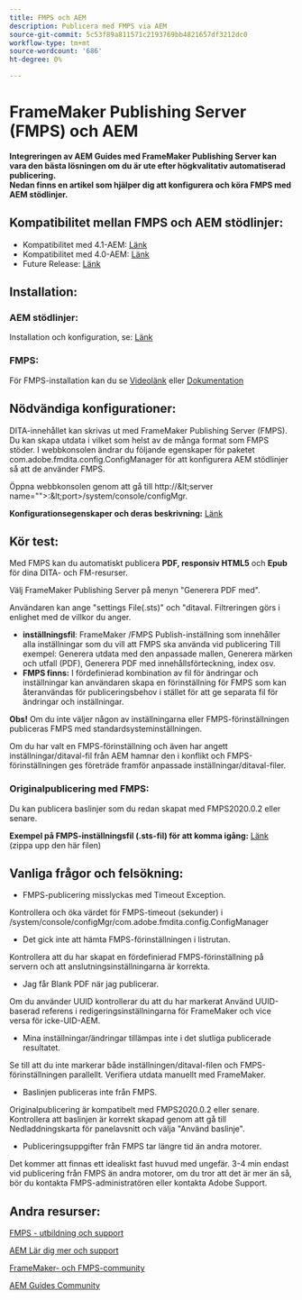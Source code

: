 ```yaml
---
title: FMPS och AEM
description: Publicera med FMPS via AEM
source-git-commit: 5c53f89a811571c2193769bb4821657df3212dc0
workflow-type: tm+mt
source-wordcount: '686'
ht-degree: 0%

---
```



# FrameMaker Publishing Server (FMPS) och AEM

**Integreringen av AEM Guides med FrameMaker Publishing Server kan vara den bästa lösningen om du är ute efter högkvalitativ automatiserad publicering.\
Nedan finns en artikel som hjälper dig att konfigurera och köra FMPS med AEM stödlinjer.**

## Kompatibilitet mellan FMPS och AEM stödlinjer:

- Kompatibilitet med 4.1-AEM: [Länk](https://experienceleague.adobe.com/docs/experience-manager-guides-learn/tutorials/release-info/release-notes/on-prem-release-notes/release-notes-4.1.html?lang=en/#compatibility-matrix)
- Kompatibilitet med 4.0-AEM: [Länk](https://helpx.adobe.com/xml-documentation-for-experience-manager/release-note/release-notes-xml-documentation-solution-4-0.html/#Compatibility%20matrix)
- Future Release: [Länk](https://experienceleague.adobe.com/docs/experience-manager-guides-learn/tutorials/release-info/latest-release-info.html?lang=en)

## Installation:

### AEM stödlinjer:

Installation och konfiguration, se: [Länk](https://helpx.adobe.com/content/dam/help/en/xml-documentation-solution/4-1-2/Adobe-Experience-Manager-Guides_Installation-Configuration-Guide_EN.pdf)

### FMPS:

För FMPS-installation kan du se [Videolänk](https://www.youtube.com/watch?v=2deelyM5VA8&amp;t) eller [Dokumentation](https://help.adobe.com/en_US/framemaker/server/index.html#t=fmps-user-guide%2Finstall_config_fmps.html%23install_config_fmps&amp;rhtocid=_2)

## Nödvändiga konfigurationer:

DITA-innehållet kan skrivas ut med FrameMaker Publishing Server (FMPS). Du kan skapa utdata i vilket som helst av de många format som FMPS stöder. I webbkonsolen ändrar du följande egenskaper för paketet com.adobe.fmdita.config.ConfigManager för att konfigurera AEM stödlinjer så att de använder FMPS.

Öppna webbkonsolen genom att gå till http://\&lt;server name=&quot;&quot;>:\&lt;port>/system/console/configMgr.

**Konfigurationsegenskaper och deras beskrivning:** [Länk](https://helpx.adobe.com/content/dam/help/en/xml-documentation-solution/4-1-2/Adobe-Experience-Manager-Guides_Installation-Configuration-Guide_EN.pdf#page=89)

## Kör test:

Med FMPS kan du automatiskt publicera **PDF, responsiv HTML5** och **Epub** för dina DITA- och FM-resurser.

Välj FrameMaker Publishing Server på menyn &quot;Generera PDF med&quot;.

Användaren kan ange &quot;settings File(.sts)&quot; och &quot;ditaval. Filtreringen görs i enlighet med de villkor du anger.

- **inställningsfil**: FrameMaker /FMPS Publish-inställning som innehåller alla inställningar som du vill att FMPS ska använda vid publicering Till exempel: Generera utdata med den anpassade mallen, Generera märken och utfall (PDF), Generera PDF med innehållsförteckning, index osv.
- **FMPS finns:** I fördefinierad kombination av fil för ändringar och inställningar kan användaren skapa en förinställning för FMPS som kan återanvändas för publiceringsbehov i stället för att ge separata fil för ändringar och inställningar.

**Obs!** Om du inte väljer någon av inställningarna eller FMPS-förinställningen publiceras FMPS med standardsysteminställningen.

Om du har valt en FMPS-förinställning och även har angett inställningar/ditaval-fil från AEM hamnar den i konflikt och FMPS-förinställningen ges företräde framför anpassade inställningar/ditaval-filer.

### Originalpublicering med FMPS:

Du kan publicera baslinjer som du redan skapat med FMPS2020.0.2 eller senare.

**Exempel på FMPS-inställningsfil (.sts-fil) för att komma igång:** [Länk](https://acrobat.adobe.com/link/track?uri=urn:aaid:scds:US:ef750752-7a7e-4e51-923e-6b7d9861ed54) (zippa upp den här filen)

## Vanliga frågor och felsökning:

- FMPS-publicering misslyckas med Timeout Exception.

Kontrollera och öka värdet för FMPS-timeout (sekunder) i /system/console/configMgr/com.adobe.fmdita.config.ConfigManager

- Det gick inte att hämta FMPS-förinställningen i listrutan.

Kontrollera att du har skapat en fördefinierad FMPS-förinställning på servern och att anslutningsinställningarna är korrekta.

- Jag får Blank PDF när jag publicerar.

Om du använder UUID kontrollerar du att du har markerat Använd UUID-baserad referens i redigeringsinställningarna för FrameMaker och vice versa för icke-UID-AEM.

- Mina inställningar/ändringar tillämpas inte i det slutliga publicerade resultatet.

Se till att du inte markerar både inställningen/ditaval-filen och FMPS-förinställningen parallellt. Verifiera utdata manuellt med FrameMaker.

- Baslinjen publiceras inte från FMPS.

Originalpublicering är kompatibelt med FMPS2020.0.2 eller senare.\
Kontrollera att baslinjen är korrekt skapad genom att gå till Nedladdningskarta för panelavsnitt och välja &quot;Använd baslinje&quot;.

- Publiceringsuppgifter från FMPS tar längre tid än andra motorer.

Det kommer att finnas ett idealiskt fast huvud med ungefär. 3-4 min endast vid publicering från FMPS än andra motorer, om du tror att det är mer än så, bör du kontakta FMPS-administratören eller kontakta Adobe Support.

## Andra resurser:

[FMPS - utbildning och support](https://helpx.adobe.com/support/framemaker-publishing-server.html)

[AEM Lär dig mer och support](https://helpx.adobe.com/in/support/xml-documentation-for-experience-manager.html)

[FrameMaker- och FMPS-community](https://community.adobe.com/t5/framemaker/ct-p/ct-framemaker?page=1&amp;sort=latest_replies&amp;lang=all&amp;tabid=all)

[AEM Guides Community](https://experienceleaguecommunities.adobe.com/t5/experience-manager-guides/ct-p/aem-xml-documentation)
